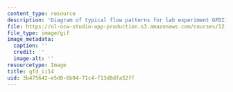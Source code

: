 ```yaml
---
content_type: resource
description: 'Diagram of typical flow patterns for lab experiment GFDIII: Radial inflow.'
file: https://ol-ocw-studio-app-production.s3.amazonaws.com/courses/12-003-atmosphere-ocean-and-climate-dynamics-fall-2008/3b475642e5d06b9471c4f13d8dfa52ff_gfd_ii14.gif
file_type: image/gif
image_metadata:
  caption: ''
  credit: ''
  image-alt: ''
resourcetype: Image
title: gfd_ii14
uid: 3b475642-e5d0-6b94-71c4-f13d8dfa52ff
---
```


